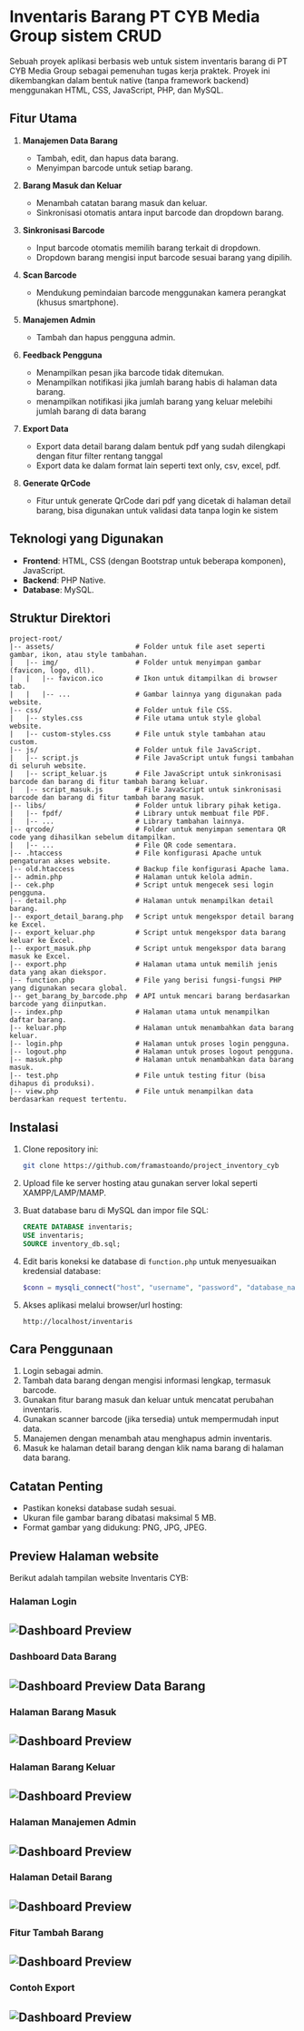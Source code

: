 # Inventaris Barang PT CYB Media Group sistem CRUD

Sebuah proyek aplikasi berbasis web untuk sistem inventaris barang  di PT CYB Media Group sebagai pemenuhan tugas kerja praktek. Proyek ini dikembangkan dalam bentuk native (tanpa framework backend) menggunakan HTML, CSS, JavaScript, PHP, dan MySQL.

## Fitur Utama

1. **Manajemen Data Barang**
   - Tambah, edit, dan hapus data barang.
   - Menyimpan barcode untuk setiap barang.

2. **Barang Masuk dan Keluar**
   - Menambah catatan barang masuk dan keluar.
   - Sinkronisasi otomatis antara input barcode dan dropdown barang.

3. **Sinkronisasi Barcode**
   - Input barcode otomatis memilih barang terkait di dropdown.
   - Dropdown barang mengisi input barcode sesuai barang yang dipilih.

4. **Scan Barcode**
   - Mendukung pemindaian barcode menggunakan kamera perangkat (khusus smartphone).

5. **Manajemen Admin**
   - Tambah dan hapus pengguna admin.

6. **Feedback Pengguna**
   - Menampilkan pesan jika barcode tidak ditemukan.
   - Menampilkan notifikasi jika jumlah barang habis di halaman data barang.
   - menampilkan notifikasi jika jumlah barang yang keluar melebihi jumlah barang di data barang

7. **Export Data**
   - Export data detail barang dalam bentuk pdf yang sudah dilengkapi dengan fitur filter rentang tanggal
   - Export data ke dalam format lain seperti text only, csv, excel, pdf.

8. **Generate QrCode**
   - Fitur untuk generate QrCode dari pdf yang dicetak di halaman detail barang, bisa digunakan untuk validasi data tanpa login ke sistem

## Teknologi yang Digunakan

- **Frontend**: HTML, CSS (dengan Bootstrap untuk beberapa komponen), JavaScript.
- **Backend**: PHP Native.
- **Database**: MySQL.

## Struktur Direktori

```plaintext
project-root/
|-- assets/                    # Folder untuk file aset seperti gambar, ikon, atau style tambahan.
|   |-- img/                   # Folder untuk menyimpan gambar (favicon, logo, dll).
|   |   |-- favicon.ico        # Ikon untuk ditampilkan di browser tab.
|   |   |-- ...                # Gambar lainnya yang digunakan pada website.
|-- css/                       # Folder untuk file CSS.
|   |-- styles.css             # File utama untuk style global website.
|   |-- custom-styles.css      # File untuk style tambahan atau custom.
|-- js/                        # Folder untuk file JavaScript.
|   |-- script.js              # File JavaScript untuk fungsi tambahan di seluruh website.
|   |-- script_keluar.js       # File JavaScript untuk sinkronisasi barcode dan barang di fitur tambah barang keluar.
|   |-- script_masuk.js        # File JavaScript untuk sinkronisasi barcode dan barang di fitur tambah barang masuk.
|-- libs/                      # Folder untuk library pihak ketiga.
|   |-- fpdf/                  # Library untuk membuat file PDF.
|   |-- ...                    # Library tambahan lainnya.
|-- qrcode/                    # Folder untuk menyimpan sementara QR code yang dihasilkan sebelum ditampilkan.
|   |-- ...                    # File QR code sementara.
|-- .htaccess                  # File konfigurasi Apache untuk pengaturan akses website.
|-- old.htaccess               # Backup file konfigurasi Apache lama.
|-- admin.php                  # Halaman untuk kelola admin.
|-- cek.php                    # Script untuk mengecek sesi login pengguna.
|-- detail.php                 # Halaman untuk menampilkan detail barang.
|-- export_detail_barang.php   # Script untuk mengekspor detail barang ke Excel.
|-- export_keluar.php          # Script untuk mengekspor data barang keluar ke Excel.
|-- export_masuk.php           # Script untuk mengekspor data barang masuk ke Excel.
|-- export.php                 # Halaman utama untuk memilih jenis data yang akan diekspor.
|-- function.php               # File yang berisi fungsi-fungsi PHP yang digunakan secara global.
|-- get_barang_by_barcode.php  # API untuk mencari barang berdasarkan barcode yang diinputkan.
|-- index.php                  # Halaman utama untuk menampilkan daftar barang.
|-- keluar.php                 # Halaman untuk menambahkan data barang keluar.
|-- login.php                  # Halaman untuk proses login pengguna.
|-- logout.php                 # Halaman untuk proses logout pengguna.
|-- masuk.php                  # Halaman untuk menambahkan data barang masuk.
|-- test.php                   # File untuk testing fitur (bisa dihapus di produksi).
|-- view.php                   # File untuk menampilkan data berdasarkan request tertentu.
```

## Instalasi

1. Clone repository ini:

   ```bash
   git clone https://github.com/framastoando/project_inventory_cyb
   ```

2. Upload file ke server hosting atau gunakan server lokal seperti XAMPP/LAMP/MAMP.

3. Buat database baru di MySQL dan impor file SQL:

   ```sql
   CREATE DATABASE inventaris;
   USE inventaris;
   SOURCE inventory_db.sql;
   ```

4. Edit baris koneksi ke database di `function.php` untuk menyesuaikan kredensial database:

   ```php
   $conn = mysqli_connect("host", "username", "password", "database_name");
   ```

5. Akses aplikasi melalui browser/url hosting:

   ```plaintext
   http://localhost/inventaris
   ```

## Cara Penggunaan

1. Login sebagai admin.
2. Tambah data barang dengan mengisi informasi lengkap, termasuk barcode.
3. Gunakan fitur barang masuk dan keluar untuk mencatat perubahan inventaris.
4. Gunakan scanner barcode (jika tersedia) untuk mempermudah input data.
5. Manajemen dengan menambah atau menghapus admin inventaris.
6. Masuk ke halaman detail barang dengan klik nama barang di halaman data barang.

## Catatan Penting

- Pastikan koneksi database sudah sesuai.
- Ukuran file gambar barang dibatasi maksimal 5 MB.
- Format gambar yang didukung: PNG, JPG, JPEG.

## Preview Halaman website
Berikut adalah tampilan website Inventaris CYB:

### Halaman Login
![Dashboard Preview](assets/login.png)
---
### Dashboard Data Barang
![Dashboard Preview Data Barang](assets/preview-website/data-barang.png)
---
### Halaman Barang Masuk
![Dashboard Preview](assets/preview-website/data-barang-masuk.png)
---
### Halaman Barang Keluar 
![Dashboard Preview](assets/preview-website/data-barang-keluar.png)
---
### Halaman Manajemen Admin
![Dashboard Preview](assets/preview-website/manajemen-admin.png)
---
### Halaman Detail Barang
![Dashboard Preview](assets/preview-website/detail-barang.png)
---
### Fitur Tambah Barang
![Dashboard Preview](assets/preview-website/tambah-barang.png)
---
### Contoh Export
![Dashboard Preview](assets/preview-website/hasil-export.png)
---


